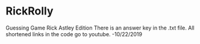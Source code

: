 # RickRolly
Guessing Game Rick Astley Edition
There is an answer key in the .txt file. All shortened links in the code go to youtube. -10/22/2019
